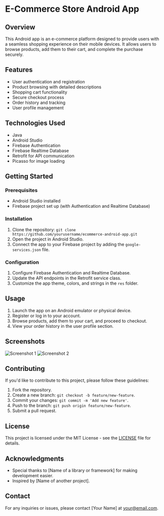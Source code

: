 # E-Commerce Store Android App

## Overview

This Android app is an e-commerce platform designed to provide users with a seamless shopping experience on their mobile devices. It allows users to browse products, add them to their cart, and complete the purchase securely.

## Features

- User authentication and registration
- Product browsing with detailed descriptions
- Shopping cart functionality
- Secure checkout process
- Order history and tracking
- User profile management

## Technologies Used

- Java
- Android Studio
- Firebase Authentication
- Firebase Realtime Database
- Retrofit for API communication
- Picasso for image loading

## Getting Started

### Prerequisites

- Android Studio installed
- Firebase project set up (with Authentication and Realtime Database)

### Installation

1. Clone the repository: `git clone https://github.com/yourusername/ecommerce-android-app.git`
2. Open the project in Android Studio.
3. Connect the app to your Firebase project by adding the `google-services.json` file.

### Configuration

1. Configure Firebase Authentication and Realtime Database.
2. Update the API endpoints in the Retrofit service class.
3. Customize the app theme, colors, and strings in the `res` folder.

## Usage

1. Launch the app on an Android emulator or physical device.
2. Register or log in to your account.
3. Browse products, add them to your cart, and proceed to checkout.
4. View your order history in the user profile section.

## Screenshots

![Screenshot 1](screenshots/screenshot1.png)
![Screenshot 2](screenshots/screenshot2.png)

## Contributing

If you'd like to contribute to this project, please follow these guidelines:

1. Fork the repository.
2. Create a new branch: `git checkout -b feature/new-feature`.
3. Commit your changes: `git commit -m 'Add new feature'`.
4. Push to the branch: `git push origin feature/new-feature`.
5. Submit a pull request.

## License

This project is licensed under the MIT License - see the [LICENSE](LICENSE) file for details.

## Acknowledgments

- Special thanks to [Name of a library or framework] for making development easier.
- Inspired by [Name of another project].

## Contact

For any inquiries or issues, please contact [Your Name] at your@email.com.
